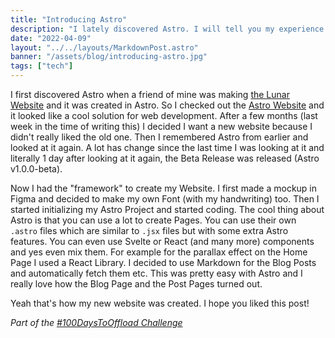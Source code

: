 ```yaml
---
title: "Introducing Astro"
description: "I lately discovered Astro. I will tell you my experience here!"
date: "2022-04-09"
layout: "../../layouts/MarkdownPost.astro"
banner: "/assets/blog/introducing-astro.jpg"
tags: ["tech"]
---
```


I first discovered Astro when a friend of mine was making [the Lunar Website](https://lunar-theme.github.io) and it was created in Astro. So I checked out the [Astro Website](https://astro.build) and it looked like a cool solution for web development.
After a few months (last week in the time of writing this) I decided I want a new website because I didn't really liked the old one.
Then I remembered Astro from earlier and looked at it again. A lot has change since the last time I was looking at it and literally 1 day after looking at it again, the Beta Release was released (Astro v1.0.0-beta).

Now I had the "framework" to create my Website. I first made a mockup in Figma and decided to make my own Font (with my handwriting) too.
Then I started initializing my Astro Project and started coding.
The cool thing about Astro is that you can use a lot to create Pages. You can use their own `.astro` files which are similar to `.jsx` files but with some extra Astro features.
You can even use Svelte or React (and many more) components and yes even mix them. For example for the parallax effect on the Home Page I used a React Library.
I decided to use Markdown for the Blog Posts and automatically fetch them etc. This was pretty easy with Astro and I really love how the Blog Page and the Post Pages turned out.

Yeah that's how my new website was created. I hope you liked this post!

_Part of the [#100DaysToOffload Challenge](./100DaysToOffload)_
